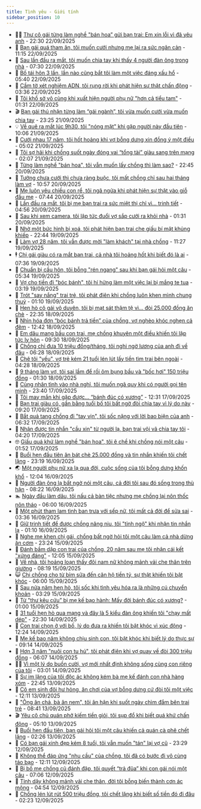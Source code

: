 ```yaml
---
title: Tình yêu - Giới tính
sidebar_position: 10
---
```


<!-- dantri-tinh-yeu-gioi-tinh:START -->
- 👨‍🏫 [Thư cô gái từng làm nghề &quot;bán hoa” gửi bạn trai: Em xin lỗi vì đã yêu anh](https://dantri.com.vn/tinh-yeu-gioi-tinh/thu-co-gai-tung-lam-nghe-ban-hoa-gui-ban-trai-em-xin-loi-vi-da-yeu-anh-20250922100249868.htm) - 22:30 22/09/2025
- 🦣 [Bạn gái quá tham ăn, tôi muốn cưới nhưng mẹ lại ra sức ngăn cản](https://dantri.com.vn/tinh-yeu-gioi-tinh/ban-gai-qua-tham-an-toi-muon-cuoi-nhung-me-lai-ra-suc-ngan-can-20250922165341816.htm) - 11:15 22/09/2025
- 🔭 [Sau lần đầu ra mắt, tôi muốn chia tay khi thấy 4 người đàn ông trong nhà](https://dantri.com.vn/tinh-yeu-gioi-tinh/sau-lan-dau-ra-mat-toi-muon-chia-tay-khi-thay-4-nguoi-dan-ong-trong-nha-20250921163437958.htm) - 07:30 22/09/2025
- 🧐 [Bố tái hôn 3 lần, lần nào cũng bắt tôi làm một việc đáng xấu hổ](https://dantri.com.vn/tinh-yeu-gioi-tinh/bo-tai-hon-3-lan-lan-nao-cung-bat-toi-lam-mot-viec-dang-xau-ho-20250922103017325.htm) - 05:40 22/09/2025
- 🫶 [Cầm tờ xét nghiệm ADN, tôi rụng rời khi phát hiện sự thật chấn động](https://dantri.com.vn/tinh-yeu-gioi-tinh/cam-to-xet-nghiem-adn-toi-rung-roi-khi-phat-hien-su-that-chan-dong-20250921173907144.htm) - 03:36 22/09/2025
- 💃 [Tôi khổ sở vô cùng khi xuất hiện người phụ nữ &quot;hơn cả tiểu tam&quot;](https://dantri.com.vn/tinh-yeu-gioi-tinh/toi-kho-so-vo-cung-khi-xuat-hien-nguoi-phu-nu-hon-ca-tieu-tam-20250921163936901.htm) - 01:31 22/09/2025
- 🎬 [Bạn gái thú nhận từng làm “gái ngành”, tôi vừa muốn cưới vừa muốn chia tay](https://dantri.com.vn/tinh-yeu-gioi-tinh/ban-gai-thu-nhan-tung-lam-gai-nganh-toi-vua-muon-cuoi-vua-muon-chia-tay-20250920160720169.htm) - 23:25 21/09/2025
- 💡 [Về quê ra mắt lúc 9h30, tôi &quot;nóng mặt&quot; khi gặp người này đầu tiên](https://dantri.com.vn/tinh-yeu-gioi-tinh/ve-que-ra-mat-luc-9h30-toi-nong-mat-khi-gap-nguoi-nay-dau-tien-20250920021553589.htm) - 10:06 21/09/2025
- 🙉 [Cưới nhau 17 năm, tôi hốt hoảng khi vợ bỗng dưng xin đồng ý một điều](https://dantri.com.vn/tinh-yeu-gioi-tinh/cuoi-nhau-17-nam-toi-hot-hoang-khi-vo-bong-dung-xin-dong-y-mot-dieu-20250921110309862.htm) - 05:02 21/09/2025
- 🚦 [Tôi sợ hãi khi chồng suốt ngày đóng vai “tổng tài” giàu sang trên mạng](https://dantri.com.vn/tinh-yeu-gioi-tinh/toi-so-hai-khi-chong-suot-ngay-dong-vai-tong-tai-giau-sang-tren-mang-20250920211844880.htm) - 02:07 21/09/2025
- 🥸 [Từng làm nghề &quot;bán hoa&quot;, tôi vẫn muốn lấy chồng thì làm sao?](https://dantri.com.vn/tinh-yeu-gioi-tinh/tung-lam-nghe-ban-hoa-toi-van-muon-lay-chong-thi-lam-sao-20250920171804967.htm) - 22:45 20/09/2025
- 🤡 [Tưởng chưa cưới thì chưa ràng buộc, tôi mất chồng chỉ sau hai tháng làm vợ](https://dantri.com.vn/tinh-yeu-gioi-tinh/tuong-chua-cuoi-thi-chua-rang-buoc-toi-mat-chong-chi-sau-hai-thang-lam-vo-20250918133244772.htm) - 10:57 20/09/2025
- 🦩 [Mẹ luôn yêu chiều con rể, tôi ngã ngửa khi phát hiện sự thật vào giỗ đầu mẹ](https://dantri.com.vn/tinh-yeu-gioi-tinh/me-luon-yeu-chieu-con-re-toi-nga-ngua-khi-phat-hien-su-that-vao-gio-dau-me-20250920132111354.htm) - 07:44 20/09/2025
- 🤡 [Lần đầu ra mắt, tôi bị mẹ bạn trai ra sức miệt thị chỉ vì... trinh tiết](https://dantri.com.vn/tinh-yeu-gioi-tinh/lan-dau-ra-mat-toi-bi-me-ban-trai-ra-suc-miet-thi-chi-vi-trinh-tiet-20250920031234147.htm) - 04:56 20/09/2025
- 🌊 [Sau khi xem camera, tôi lập tức đuổi vợ sắp cưới ra khỏi nhà](https://dantri.com.vn/tinh-yeu-gioi-tinh/sau-khi-xem-camera-toi-lap-tuc-duoi-vo-sap-cuoi-ra-khoi-nha-20250918110539877.htm) - 01:31 20/09/2025
- 🐘 [Nhờ một bức hình bị xoá, tôi phát hiện bạn trai che giấu bí mật khủng khiếp](https://dantri.com.vn/tinh-yeu-gioi-tinh/nho-mot-buc-hinh-bi-xoa-toi-phat-hien-ban-trai-che-giau-bi-mat-khung-khiep-20250919082256779.htm) - 22:44 19/09/2025
- 🚀 [Làm vợ 28 năm, tôi vẫn được mời &quot;làm khách&quot; tại nhà chồng](https://dantri.com.vn/tinh-yeu-gioi-tinh/lam-vo-28-nam-toi-van-duoc-moi-lam-khach-tai-nha-chong-20250917172040029.htm) - 11:27 19/09/2025
- 🕴 [Chị gái giàu có ra mắt bạn trai, cả nhà tôi hoảng hốt khi biết đó là ai](https://dantri.com.vn/tinh-yeu-gioi-tinh/chi-gai-giau-co-ra-mat-ban-trai-ca-nha-toi-hoang-hot-khi-biet-do-la-ai-20250919121459484.htm) - 07:36 19/09/2025
- 🚀 [Chuẩn bị cầu hôn, tôi bỗng &quot;rén ngang&quot; sau khi bạn gái hỏi một câu](https://dantri.com.vn/tinh-yeu-gioi-tinh/chuan-bi-cau-hon-toi-bong-ren-ngang-sau-khi-ban-gai-hoi-mot-cau-20250915171257585.htm) - 05:34 19/09/2025
- 👺 [Vợ cho tiền đi &quot;bóc bánh&quot;, tôi hí hửng làm một việc lại bị mắng te tua](https://dantri.com.vn/tinh-yeu-gioi-tinh/vo-cho-tien-di-boc-banh-toi-hi-hung-lam-mot-viec-lai-bi-mang-te-tua-20250919053528630.htm) - 03:19 19/09/2025
- 💄 [Trót &quot;say nắng&quot; trai trẻ, tôi phát điên khi chồng luôn khen mình chung thuỷ](https://dantri.com.vn/tinh-yeu-gioi-tinh/trot-say-nang-trai-tre-toi-phat-dien-khi-chong-luon-khen-minh-chung-thuy-20250918201110227.htm) - 01:10 19/09/2025
- 🌊 [Hẹn hò cô gái vô duyên, tôi bị mạt sát thậm tệ vì... đòi 25.000 đồng ăn chè](https://dantri.com.vn/tinh-yeu-gioi-tinh/hen-ho-co-gai-vo-duyen-toi-bi-mat-sat-tham-te-vi-doi-25000-dong-an-che-20250918130353612.htm) - 22:35 18/09/2025
- 🚦 [Nhìn hóa đơn “bóc bánh trả tiền” của chồng, vợ nghèo khóc nghẹn cả đêm](https://dantri.com.vn/tinh-yeu-gioi-tinh/nhin-hoa-don-boc-banh-tra-tien-cua-chong-vo-ngheo-khoc-nghen-ca-dem-20250918164303911.htm) - 12:42 18/09/2025
- 👹 [Em dâu mang bầu con trai, mẹ chồng khuyên một điều khiến tôi lập tức ly hôn](https://dantri.com.vn/tinh-yeu-gioi-tinh/em-dau-mang-bau-con-trai-me-chong-khuyen-mot-dieu-khien-toi-lap-tuc-ly-hon-20250918163016507.htm) - 09:30 18/09/2025
- 🚀 [Chồng chỉ đưa 10 triệu đồng/tháng, tôi nghi ngờ lương của anh đi về đâu](https://dantri.com.vn/tinh-yeu-gioi-tinh/chong-chi-dua-10-trieu-dongthang-toi-nghi-ngo-luong-cua-anh-di-ve-dau-20250917213909698.htm) - 06:28 18/09/2025
- 🌁 [Chê tôi &quot;yếu&quot;, vợ trẻ kém 21 tuổi lén lút lấy tiền tìm trai bên ngoài](https://dantri.com.vn/tinh-yeu-gioi-tinh/che-toi-yeu-vo-tre-kem-21-tuoi-len-lut-lay-tien-tim-trai-ben-ngoai-20250915112806910.htm) - 04:28 18/09/2025
- 🧰 [9 tháng làm vợ, tôi sai lầm để rồi ôm bụng bầu và &quot;bốc hơi&quot; 150 triệu đồng](https://dantri.com.vn/tinh-yeu-gioi-tinh/9-thang-lam-vo-toi-sai-lam-de-roi-om-bung-bau-va-boc-hoi-150-trieu-dong-20250915181554992.htm) - 01:30 18/09/2025
- 🦅 [Cùng nhân tình vào nhà nghỉ, tôi muốn ngã quỵ khi có người gọi tên mình](https://dantri.com.vn/tinh-yeu-gioi-tinh/cung-nhan-tinh-vao-nha-nghi-toi-muon-nga-quy-khi-co-nguoi-goi-ten-minh-20250917113916375.htm) - 23:40 17/09/2025
- 🌈 [Tôi may mắn khi gặp được… “bánh đúc có xương”](https://dantri.com.vn/tinh-yeu-gioi-tinh/toi-may-man-khi-gap-duoc-banh-duc-co-xuong-20250916150613816.htm) - 12:31 17/09/2025
- 🌋 [Bạn trai giàu có, gần bằng tuổi bố tôi bất ngờ đòi chia tay vì lý do này](https://dantri.com.vn/tinh-yeu-gioi-tinh/ban-trai-giau-co-gan-bang-tuoi-bo-toi-bat-ngo-doi-chia-tay-vi-ly-do-nay-20250917161919669.htm) - 09:20 17/09/2025
- 👺 [Bắt quả tang chồng đi &quot;tay vịn&quot;, tôi sốc nặng với lời bao biện của anh](https://dantri.com.vn/tinh-yeu-gioi-tinh/bat-qua-tang-chong-di-tay-vin-toi-soc-nang-voi-loi-bao-bien-cua-anh-20250917113242514.htm) - 06:32 17/09/2025
- 🎃 [Nhận được tin nhắn &quot;cầu xin&quot; từ người lạ, bạn trai vội vã chia tay tôi](https://dantri.com.vn/tinh-yeu-gioi-tinh/nhan-duoc-tin-nhan-cau-xin-tu-nguoi-la-ban-trai-voi-va-chia-tay-toi-20250915131756472.htm) - 04:20 17/09/2025
- 🤓 [Giấu quá khứ làm nghề &quot;bán hoa&quot;, tôi ê chề khi chồng nói một câu](https://dantri.com.vn/tinh-yeu-gioi-tinh/giau-qua-khu-lam-nghe-ban-hoa-toi-e-che-khi-chong-noi-mot-cau-20250916153135320.htm) - 01:52 17/09/2025
- 🤠 [Buổi hẹn đầu tiên ăn bát chè 25.000 đồng và tin nhắn khiến tôi chết lặng](https://dantri.com.vn/tinh-yeu-gioi-tinh/buoi-hen-dau-tien-an-bat-che-25000-dong-va-tin-nhan-khien-toi-chet-lang-20250916200125393.htm) - 23:19 16/09/2025
- 🌏 [Một người phụ nữ xa lạ qua đời, cuộc sống của tôi bỗng dưng khốn khổ](https://dantri.com.vn/tinh-yeu-gioi-tinh/mot-nguoi-phu-nu-xa-la-qua-doi-cuoc-song-cua-toi-bong-dung-khon-kho-20250910222510453.htm) - 12:04 16/09/2025
- 🚀 [Người đàn ông lạ bất ngờ nói một câu, cả đời tôi sau đó sống trong thù hận](https://dantri.com.vn/tinh-yeu-gioi-tinh/nguoi-dan-ong-la-bat-ngo-noi-mot-cau-ca-doi-toi-sau-do-song-trong-thu-han-20250916102451976.htm) - 08:22 16/09/2025
- 🏊 [Ngày đầu làm dâu, tôi nấu cả bàn tiệc nhưng mẹ chồng lại nôn thốc nôn tháo](https://dantri.com.vn/tinh-yeu-gioi-tinh/ngay-dau-lam-dau-toi-nau-ca-ban-tiec-nhung-me-chong-lai-non-thoc-non-thao-20250916090630866.htm) - 06:00 16/09/2025
- 🦒 [Một phút tham lam tình ban trưa với sếp nữ, tôi mất cả đời để sửa sai](https://dantri.com.vn/tinh-yeu-gioi-tinh/mot-phut-tham-lam-tinh-ban-trua-voi-sep-nu-toi-mat-ca-doi-de-sua-sai-20250916083654632.htm) - 03:36 16/09/2025
- 💂 [Giữ trinh tiết để được chồng nâng niu, tôi &quot;tỉnh ngộ&quot; khi nhận tin nhắn lạ](https://dantri.com.vn/tinh-yeu-gioi-tinh/giu-trinh-tiet-de-duoc-chong-nang-niu-toi-tinh-ngo-khi-nhan-tin-nhan-la-20250915015706923.htm) - 01:10 16/09/2025
- 💫 [Nghe mẹ khen chị gái, chồng bất ngờ hỏi tôi một câu làm cả nhà dừng ăn cơm](https://dantri.com.vn/tinh-yeu-gioi-tinh/nghe-me-khen-chi-gai-chong-bat-ngo-hoi-toi-mot-cau-lam-ca-nha-dung-an-com-20250912144413941.htm) - 23:24 15/09/2025
- 🧠 [Đánh bầm dập con trai của chồng, 20 năm sau mẹ tôi nhận cái kết &quot;xứng đáng&quot;](https://dantri.com.vn/tinh-yeu-gioi-tinh/danh-bam-dap-con-trai-cua-chong-20-nam-sau-me-toi-nhan-cai-ket-xung-dang-20250914162521649.htm) - 12:05 15/09/2025
- 🎡 [Về nhà, tôi hoảng loạn thấy đôi nam nữ không mảnh vải che thân trên giường](https://dantri.com.vn/tinh-yeu-gioi-tinh/ve-nha-toi-hoang-loan-thay-doi-nam-nu-khong-manh-vai-che-than-tren-giuong-20250914165935697.htm) - 08:19 15/09/2025
- 😺 [Chị chồng cho từ bỉm sữa đến căn hộ tiền tỷ, sự thật khiến tôi bật khóc](https://dantri.com.vn/tinh-yeu-gioi-tinh/chi-chong-cho-tu-bim-sua-den-can-ho-tien-ty-su-that-khien-toi-bat-khoc-20250913012545669.htm) - 06:00 15/09/2025
- 🥰 [Sau nửa năm hẹn hò, tôi sốc khi tình yêu hóa ra là những cú chuyển khoản](https://dantri.com.vn/tinh-yeu-gioi-tinh/sau-nua-nam-hen-ho-toi-soc-khi-tinh-yeu-hoa-ra-la-nhung-cu-chuyen-khoan-20250914033513617.htm) - 03:29 15/09/2025
- 🐲 [Từ &quot;thư kêu cứu” bị mẹ kế bạo hành: Mấy đời bánh đúc có xương?](https://dantri.com.vn/tinh-yeu-gioi-tinh/tu-thu-keu-cuu-bi-me-ke-bao-hanh-may-doi-banh-duc-co-xuong-20250914095309012.htm) - 01:00 15/09/2025
- 🌝 [31 tuổi hẹn hò qua mạng và đây là 5 kiểu đàn ông khiến tôi &quot;chạy mất dép&quot;](https://dantri.com.vn/tinh-yeu-gioi-tinh/31-tuoi-hen-ho-qua-mang-va-day-la-5-kieu-dan-ong-khien-toi-chay-mat-dep-20250915013746132.htm) - 22:30 14/09/2025
- 🐲 [Con trai chọn ở với bố, lý do đưa ra khiến tôi bật khóc vì xúc động](https://dantri.com.vn/tinh-yeu-gioi-tinh/con-trai-chon-o-voi-bo-ly-do-dua-ra-khien-toi-bat-khoc-vi-xuc-dong-20250913105937561.htm) - 12:24 14/09/2025
- 📝 [Mẹ kế bao năm không chịu sinh con, tôi bật khóc khi biết lý do thực sự](https://dantri.com.vn/tinh-yeu-gioi-tinh/me-ke-bao-nam-khong-chiu-sinh-con-toi-bat-khoc-khi-biet-ly-do-thuc-su-20250914161258771.htm) - 09:14 14/09/2025
- 🦏 [Hơn 3 năm &quot;nuôi con tu hú&quot;, tôi phát điên khi vợ quay về đòi 300 triệu đồng](https://dantri.com.vn/tinh-yeu-gioi-tinh/hon-3-nam-nuoi-con-tu-hu-toi-phat-dien-khi-vo-quay-ve-doi-300-trieu-dong-20250912171652416.htm) - 06:07 14/09/2025
- 🧑‍🏫 [Vì một lý do buồn cười, vợ mới nhất định không sống cùng con riêng của tôi](https://dantri.com.vn/tinh-yeu-gioi-tinh/vi-mot-ly-do-buon-cuoi-vo-moi-nhat-dinh-khong-song-cung-con-rieng-cua-toi-20250914100047206.htm) - 03:01 14/09/2025
- 🦍 [Sự im lặng của tôi độc ác không kém bà mẹ kế đánh con nhà hàng xóm](https://dantri.com.vn/tinh-yeu-gioi-tinh/su-im-lang-cua-toi-doc-ac-khong-kem-ba-me-ke-danh-con-nha-hang-xom-20250913170801766.htm) - 22:45 13/09/2025
- 🌋 [Cô em sinh đôi hư hỏng, ăn chơi của vợ bỗng dưng cứ đòi tôi một việc](https://dantri.com.vn/tinh-yeu-gioi-tinh/co-em-sinh-doi-hu-hong-an-choi-cua-vo-bong-dung-cu-doi-toi-mot-viec-20250913160005921.htm) - 12:11 13/09/2025
- 💯 [&quot;Ông ăn chả, bà ăn nem&quot;, tôi ân hận khi suốt ngày chìm đắm bên trai trẻ](https://dantri.com.vn/tinh-yeu-gioi-tinh/ong-an-cha-ba-an-nem-toi-an-han-khi-suot-ngay-chim-dam-ben-trai-tre-20250912211720267.htm) - 08:41 13/09/2025
- 🎬 [Yêu cô chủ quán phở kiếm tiền giỏi, tôi sụp đổ khi biết quá khứ chấn động](https://dantri.com.vn/tinh-yeu-gioi-tinh/yeu-co-chu-quan-pho-kiem-tien-gioi-toi-sup-do-khi-biet-qua-khu-chan-dong-20250909115415818.htm) - 05:10 13/09/2025
- 📝 [Buổi hẹn đầu tiên, bạn gái hỏi tôi một câu khiến cả quán cà phê chết lặng](https://dantri.com.vn/tinh-yeu-gioi-tinh/buoi-hen-dau-tien-ban-gai-hoi-toi-mot-cau-khien-ca-quan-ca-phe-chet-lang-20250913025919718.htm) - 02:26 13/09/2025
- 🧐 [Có bạn gái xinh đẹp kém 8 tuổi, tôi vẫn muốn &quot;tán&quot; lại vợ cũ](https://dantri.com.vn/tinh-yeu-gioi-tinh/co-ban-gai-xinh-dep-kem-8-tuoi-toi-van-muon-tan-lai-vo-cu-20250913062831130.htm) - 23:29 12/09/2025
- 🤠 [Không thể đáp ứng &quot;nhu cầu&quot; của chồng, tôi đã có bước đi vô cùng táo bạo](https://dantri.com.vn/tinh-yeu-gioi-tinh/khong-the-dap-ung-nhu-cau-cua-chong-toi-da-co-buoc-di-vo-cung-tao-bao-20250911215541391.htm) - 12:11 12/09/2025
- 💼 [Bị bố mẹ chồng cũ đánh đập, tôi quyết “trả đũa” khi con gái nói một câu](https://dantri.com.vn/tinh-yeu-gioi-tinh/bi-bo-me-chong-cu-danh-dap-toi-quyet-tra-dua-khi-con-gai-noi-mot-cau-20250909183025924.htm) - 07:06 12/09/2025
- 💪 [Tỉnh dậy không mảnh vải che thân, đời tôi bỗng biến thành cơn ác mộng](https://dantri.com.vn/tinh-yeu-gioi-tinh/tinh-day-khong-manh-vai-che-than-doi-toi-bong-bien-thanh-con-ac-mong-20250912114426781.htm) - 04:54 12/09/2025
- 💂 [Chồng lén lút rút 500 triệu đồng, tôi chết lặng khi biết số tiền đó đi đâu](https://dantri.com.vn/tinh-yeu-gioi-tinh/chong-len-lut-rut-500-trieu-dong-toi-chet-lang-khi-biet-so-tien-do-di-dau-20250911181613462.htm) - 02:23 12/09/2025<!-- dantri-tinh-yeu-gioi-tinh:END -->
